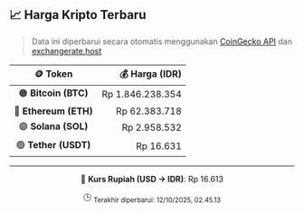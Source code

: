 

<!-- HARGA_KRIPTO -->
## 📈 Harga Kripto Terbaru

> Data ini diperbarui secara otomatis menggunakan [CoinGecko API](https://www.coingecko.com/) dan [exchangerate.host](https://exchangerate.host/)

<div align="center">

| 🪙 Token | 💰 Harga (IDR) |
|:------:|---------------:|
| 🟠 **Bitcoin (BTC)**   | Rp 1.846.238.354 |
| 🔵 **Ethereum (ETH)**  | Rp 62.383.718 |
| 🟣 **Solana (SOL)**    | Rp 2.958.532 |
| 🟢 **Tether (USDT)**   | Rp 16.631 |

---

💱 **Kurs Rupiah (USD → IDR)**: Rp 16.613

🕒 <sub>Terakhir diperbarui: 12/10/2025, 02.45.13</sub>

</div>
<!-- /HARGA_KRIPTO -->